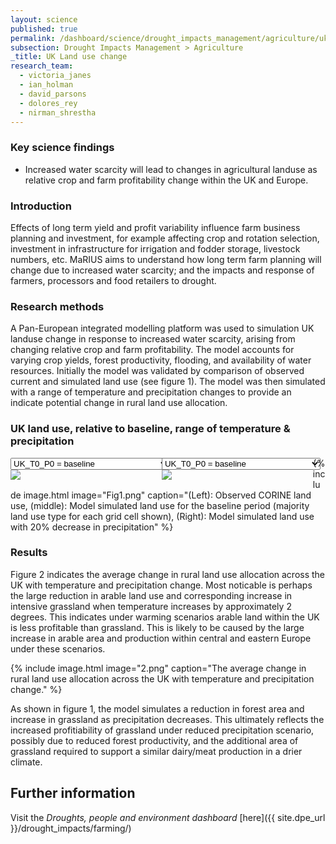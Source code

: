 ```yaml
---
layout: science
published: true
permalink: /dashboard/science/drought_impacts_management/agriculture/uklu/
subsection: Drought Impacts Management > Agriculture
_title: UK Land use change
research_team:
  - victoria_janes
  - ian_holman
  - david_parsons
  - dolores_rey
  - nirman_shrestha
---
```

### Key science findings

* Increased water scarcity will lead to changes in agricultural landuse as relative crop and farm profitability change within the UK and Europe.

### Introduction

Effects of long term yield and profit variability influence farm business planning and investment, for example affecting crop and rotation selection, investment in infrastructure for irrigation and fodder storage, livestock numbers, etc. MaRIUS aims to understand how long term farm planning will change due to increased water scarcity; and the impacts and response of farmers, processors and food retailers to drought.

### Research methods

A Pan-European integrated modelling platform was used to simulation UK landuse change in response to increased water scarcity, arising from changing relative crop and farm profitability. The model accounts for varying crop yields, forest productivity, flooding, and availability of water resources. Initially the model was validated by comparison of observed current and simulated land use (see figure 1). The model was then simulated with a range of temperature and precipitation changes to provide an indicate potential change in rural land use allocation.

<!-- <div id="coming-soon">
	<div class="ident">INTERACTIVE <span class="cs">COMING SOON</span></div>
	<div class="description">
		<p markdown="1"><a href="{{ site.assets_url }}/data/land_use/index2.html">UK land use, relative to baseline, range of temperature &amp; precipitation</a></p>
	</div>
</div> -->
### UK land use, relative to baseline, range of temperature &amp; precipitation
<div class="half">
<select id="luimg1" onChange="jsFunction1()">
<option value="t0_p0">UK_T0_P0 = baseline</option>
<option value="t0_pm10">Temperature: +0&deg;C, Precipitation: -10%</option>
<option value="t0_pm20">Temperature: +0&deg;C, Precipitation: -20%</option>
<option value="t2_p0">Temperature: +2&deg;C, Precipitation: -0%</option>
<option value="t2_pm10">Temperature: +2&deg;C, Precipitation: -10%</option>
<option value="t2_pm20">Temperature: +2&deg;C, Precipitation: -20%</option>
<option value="t4_p0">Temperature: +4&deg;C, Precipitation: -0%</option>
<option value="t4_pm10">Temperature: +4&deg;C, Precipitation: -10%</option>
<option value="t4_pm20">Temperature: +4&deg;C, Precipitation: -20%</option>
</select>   
<img src="{{ site.assets_url }}/data/land_use/data/t0_p0.png" id="luimgholder1" />
</div>
<div class="half">
<select id="luimg2" onChange="jsFunction2()">
<option value="t0_p0">UK_T0_P0 = baseline</option>
<option value="t0_pm10">Temperature: +0&deg;C, Precipitation: -10%</option>
<option value="t0_pm20">Temperature: +0&deg;C, Precipitation: -20%</option>
<option value="t2_p0">Temperature: +2&deg;C, Precipitation: -0%</option>
<option value="t2_pm10">Temperature: +2&deg;C, Precipitation: -10%</option>
<option value="t2_pm20">Temperature: +2&deg;C, Precipitation: -20%</option>
<option value="t4_p0">Temperature: +4&deg;C, Precipitation: -0%</option>
<option value="t4_pm10">Temperature: +4&deg;C, Precipitation: -10%</option>
<option value="t4_pm20">Temperature: +4&deg;C, Precipitation: -20%</option>
</select>   
<img src="{{ site.assets_url }}/data/land_use/data/t0_p0.png" id="luimgholder2" />
</div>
<style>
.half
{
    width:48%;
    float:left;
}
</style>
<script type="text/javascript">
function jsFunction1()
{
  var myselect = document.getElementById("luimg1");
  var myimage = document.getElementById("luimgholder1");
  var myimgpath = "{{ site.assets_url }}/data/land_use/data/"+myselect.options[myselect.selectedIndex].value+".png";
  /* alert(myselect.options[myselect.selectedIndex].value); */
  myimage.src = myimgpath;
}
function jsFunction2()
{
  var myselect = document.getElementById("luimg2");
  var myimage = document.getElementById("luimgholder2");
  var myimgpath = "{{ site.assets_url }}/data/land_use/data/"+myselect.options[myselect.selectedIndex].value+".png";
  /* alert(myselect.options[myselect.selectedIndex].value); */
  myimage.src = myimgpath;
}
</script>

{% include 
	image.html 
	image="Fig1.png" 
	caption="(Left): Observed CORINE land use, (middle): Model simulated land use for the baseline period (majority land use type for each grid cell shown), (Right): Model simulated land use with 20% decrease in precipitation" 
%}

### Results

Figure 2 indicates the average change in rural land use allocation across the UK with temperature and precipitation change. Most noticable is perhaps the large reduction in arable land use and corresponding increase in intensive grassland when temperature increases by approximately 2 degrees. This indicates under warming scenarios arable land within the UK is less profitable than grassland. This is likely to be caused by the large increase in arable area and production within central and eastern Europe under these scenarios.

{% include 
	image.html 
	image="2.png" 
	caption="The average change in rural land use allocation across the UK with temperature and precipitation change." 
%}

As shown in figure 1, the model simulates a reduction in forest area and increase in grassland as precipitation decreases. This ultimately reflects the increased profitiability of grassland under reduced precipitation scenario, possibly due to  reduced forest productivity, and the additional area of grassland required to support a similar dairy/meat production in a drier climate.

## Further information

Visit the _Droughts, people and environment dashboard_  [here]({{ site.dpe_url }}/drought_impacts/farming/)

